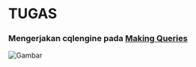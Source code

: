 # TUGAS

### Mengerjakan cqlengine pada [Making Queries](https://docs.datastax.com/en/developer/python-driver/3.21/cqlengine/queryset/)

![Gambar](Picture12.png)
